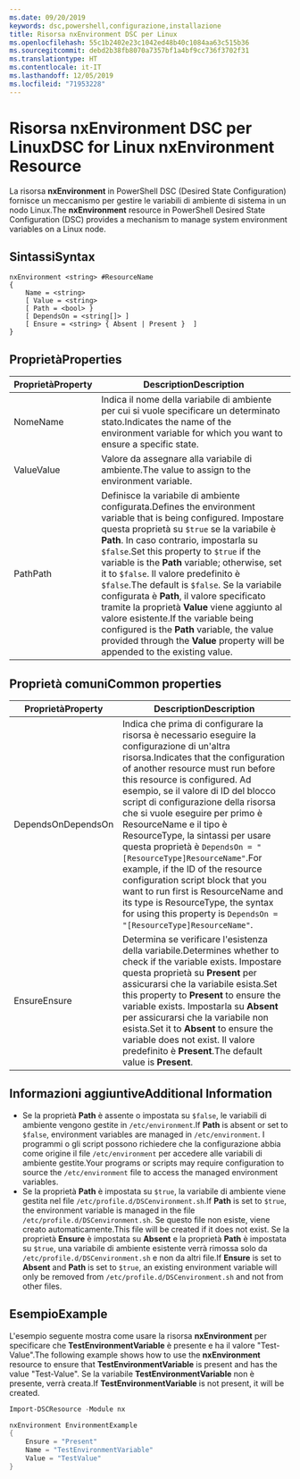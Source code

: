 ```yaml
---
ms.date: 09/20/2019
keywords: dsc,powershell,configurazione,installazione
title: Risorsa nxEnvironment DSC per Linux
ms.openlocfilehash: 55c1b2402e23c1042ed48b40c1084aa63c515b36
ms.sourcegitcommit: debd2b38fb8070a7357bf1a4bf9cc736f3702f31
ms.translationtype: HT
ms.contentlocale: it-IT
ms.lasthandoff: 12/05/2019
ms.locfileid: "71953228"
---
```

# <a name="dsc-for-linux-nxenvironment-resource"></a><span data-ttu-id="eead5-103">Risorsa nxEnvironment DSC per Linux</span><span class="sxs-lookup"><span data-stu-id="eead5-103">DSC for Linux nxEnvironment Resource</span></span>

<span data-ttu-id="eead5-104">La risorsa **nxEnvironment** in PowerShell DSC (Desired State Configuration) fornisce un meccanismo per gestire le variabili di ambiente di sistema in un nodo Linux.</span><span class="sxs-lookup"><span data-stu-id="eead5-104">The **nxEnvironment** resource in PowerShell Desired State Configuration (DSC) provides a mechanism to manage system environment variables on a Linux node.</span></span>

## <a name="syntax"></a><span data-ttu-id="eead5-105">Sintassi</span><span class="sxs-lookup"><span data-stu-id="eead5-105">Syntax</span></span>

```Syntax
nxEnvironment <string> #ResourceName
{
    Name = <string>
    [ Value = <string>
    [ Path = <bool> }
    [ DependsOn = <string[]> ]
    [ Ensure = <string> { Absent | Present }  ]
}
```

## <a name="properties"></a><span data-ttu-id="eead5-106">Proprietà</span><span class="sxs-lookup"><span data-stu-id="eead5-106">Properties</span></span>

|<span data-ttu-id="eead5-107">Proprietà</span><span class="sxs-lookup"><span data-stu-id="eead5-107">Property</span></span> |<span data-ttu-id="eead5-108">Description</span><span class="sxs-lookup"><span data-stu-id="eead5-108">Description</span></span> |
|---|---|
|<span data-ttu-id="eead5-109">Nome</span><span class="sxs-lookup"><span data-stu-id="eead5-109">Name</span></span> |<span data-ttu-id="eead5-110">Indica il nome della variabile di ambiente per cui si vuole specificare un determinato stato.</span><span class="sxs-lookup"><span data-stu-id="eead5-110">Indicates the name of the environment variable for which you want to ensure a specific state.</span></span> |
|<span data-ttu-id="eead5-111">Value</span><span class="sxs-lookup"><span data-stu-id="eead5-111">Value</span></span> |<span data-ttu-id="eead5-112">Valore da assegnare alla variabile di ambiente.</span><span class="sxs-lookup"><span data-stu-id="eead5-112">The value to assign to the environment variable.</span></span> |
|<span data-ttu-id="eead5-113">Path</span><span class="sxs-lookup"><span data-stu-id="eead5-113">Path</span></span> |<span data-ttu-id="eead5-114">Definisce la variabile di ambiente configurata.</span><span class="sxs-lookup"><span data-stu-id="eead5-114">Defines the environment variable that is being configured.</span></span> <span data-ttu-id="eead5-115">Impostare questa proprietà su `$true` se la variabile è **Path**. In caso contrario, impostarla su `$false`.</span><span class="sxs-lookup"><span data-stu-id="eead5-115">Set this property to `$true` if the variable is the **Path** variable; otherwise, set it to `$false`.</span></span> <span data-ttu-id="eead5-116">Il valore predefinito è `$false`.</span><span class="sxs-lookup"><span data-stu-id="eead5-116">The default is `$false`.</span></span> <span data-ttu-id="eead5-117">Se la variabile configurata è **Path**, il valore specificato tramite la proprietà **Value** viene aggiunto al valore esistente.</span><span class="sxs-lookup"><span data-stu-id="eead5-117">If the variable being configured is the **Path** variable, the value provided through the **Value** property will be appended to the existing value.</span></span> |

## <a name="common-properties"></a><span data-ttu-id="eead5-118">Proprietà comuni</span><span class="sxs-lookup"><span data-stu-id="eead5-118">Common properties</span></span>

|<span data-ttu-id="eead5-119">Proprietà</span><span class="sxs-lookup"><span data-stu-id="eead5-119">Property</span></span> |<span data-ttu-id="eead5-120">Description</span><span class="sxs-lookup"><span data-stu-id="eead5-120">Description</span></span> |
|---|---|
|<span data-ttu-id="eead5-121">DependsOn</span><span class="sxs-lookup"><span data-stu-id="eead5-121">DependsOn</span></span> |<span data-ttu-id="eead5-122">Indica che prima di configurare la risorsa è necessario eseguire la configurazione di un'altra risorsa.</span><span class="sxs-lookup"><span data-stu-id="eead5-122">Indicates that the configuration of another resource must run before this resource is configured.</span></span> <span data-ttu-id="eead5-123">Ad esempio, se il valore di ID del blocco script di configurazione della risorsa che si vuole eseguire per primo è ResourceName e il tipo è ResourceType, la sintassi per usare questa proprietà è `DependsOn = "[ResourceType]ResourceName"`.</span><span class="sxs-lookup"><span data-stu-id="eead5-123">For example, if the ID of the resource configuration script block that you want to run first is ResourceName and its type is ResourceType, the syntax for using this property is `DependsOn = "[ResourceType]ResourceName"`.</span></span> |
|<span data-ttu-id="eead5-124">Ensure</span><span class="sxs-lookup"><span data-stu-id="eead5-124">Ensure</span></span> |<span data-ttu-id="eead5-125">Determina se verificare l'esistenza della variabile.</span><span class="sxs-lookup"><span data-stu-id="eead5-125">Determines whether to check if the variable exists.</span></span> <span data-ttu-id="eead5-126">Impostare questa proprietà su **Present** per assicurarsi che la variabile esista.</span><span class="sxs-lookup"><span data-stu-id="eead5-126">Set this property to **Present** to ensure the variable exists.</span></span> <span data-ttu-id="eead5-127">Impostarla su **Absent** per assicurarsi che la variabile non esista.</span><span class="sxs-lookup"><span data-stu-id="eead5-127">Set it to **Absent** to ensure the variable does not exist.</span></span> <span data-ttu-id="eead5-128">Il valore predefinito è **Present**.</span><span class="sxs-lookup"><span data-stu-id="eead5-128">The default value is **Present**.</span></span> |

## <a name="additional-information"></a><span data-ttu-id="eead5-129">Informazioni aggiuntive</span><span class="sxs-lookup"><span data-stu-id="eead5-129">Additional Information</span></span>

- <span data-ttu-id="eead5-130">Se la proprietà **Path** è assente o impostata su `$false`, le variabili di ambiente vengono gestite in `/etc/environment`.</span><span class="sxs-lookup"><span data-stu-id="eead5-130">If **Path** is absent or set to `$false`, environment variables are managed in `/etc/environment`.</span></span>
  <span data-ttu-id="eead5-131">I programmi o gli script possono richiedere che la configurazione abbia come origine il file `/etc/environment` per accedere alle variabili di ambiente gestite.</span><span class="sxs-lookup"><span data-stu-id="eead5-131">Your programs or scripts may require configuration to source the `/etc/environment` file to access the managed environment variables.</span></span>
- <span data-ttu-id="eead5-132">Se la proprietà **Path** è impostata su `$true`, la variabile di ambiente viene gestita nel file `/etc/profile.d/DSCenvironment.sh`.</span><span class="sxs-lookup"><span data-stu-id="eead5-132">If **Path** is set to `$true`, the environment variable is managed in the file `/etc/profile.d/DSCenvironment.sh`.</span></span> <span data-ttu-id="eead5-133">Se questo file non esiste, viene creato automaticamente.</span><span class="sxs-lookup"><span data-stu-id="eead5-133">This file will be created if it does not exist.</span></span> <span data-ttu-id="eead5-134">Se la proprietà **Ensure** è impostata su **Absent** e la proprietà **Path** è impostata su `$true`, una variabile di ambiente esistente verrà rimossa solo da `/etc/profile.d/DSCenvironment.sh` e non da altri file.</span><span class="sxs-lookup"><span data-stu-id="eead5-134">If **Ensure** is set to **Absent** and **Path** is set to `$true`, an existing environment variable will only be removed from `/etc/profile.d/DSCenvironment.sh` and not from other files.</span></span>

## <a name="example"></a><span data-ttu-id="eead5-135">Esempio</span><span class="sxs-lookup"><span data-stu-id="eead5-135">Example</span></span>

<span data-ttu-id="eead5-136">L'esempio seguente mostra come usare la risorsa **nxEnvironment** per specificare che **TestEnvironmentVariable** è presente e ha il valore "Test-Value".</span><span class="sxs-lookup"><span data-stu-id="eead5-136">The following example shows how to use the **nxEnvironment** resource to ensure that **TestEnvironmentVariable** is present and has the value "Test-Value".</span></span> <span data-ttu-id="eead5-137">Se la variabile **TestEnvironmentVariable** non è presente, verrà creata.</span><span class="sxs-lookup"><span data-stu-id="eead5-137">If **TestEnvironmentVariable** is not present, it will be created.</span></span>

```powershell
Import-DSCResource -Module nx

nxEnvironment EnvironmentExample
{
    Ensure = "Present"
    Name = "TestEnvironmentVariable"
    Value = "TestValue"
}
```